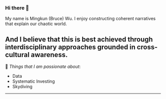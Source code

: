 ### Hi there 👋 ###
My name is Mingkun (Bruce) Wu. I enjoy constructing coherent narratives that explain our chaotic world. 

And I believe that this is best achieved through interdisciplinary approaches grounded in cross-cultural awareness.
---
:rocket: *Things that I am passionate about*:
- Data
- Systematic Investing
- Skydiving 
---

<!--
**BrucyWoocy/BrucyWoocy** is a ✨ _special_ ✨ repository because its `README.md` (this file) appears on your GitHub profile.

Here are some ideas to get you started:

- 🔭 I’m currently working on ...
- 🌱 I’m currently learning ...
- 👯 I’m looking to collaborate on ...
- 🤔 I’m looking for help with ...
- 💬 Ask me about ...
- 📫 How to reach me: ...
- 😄 Pronouns: ...
- ⚡ Fun fact: ...
-->
